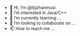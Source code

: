 - 👋 Hi, I’m @lbjzhanmusi
- 👀 I’m interested in Java/C++
- 🌱 I’m currently learning ...
- 💞️ I’m looking to collaborate on ...
- 📫 How to reach me ...

<!---
lbjzhanmusi/lbjzhanmusi is a ✨ special ✨ repository because its `README.md` (this file) appears on your GitHub profile.
You can click the Preview link to take a look at your changes.
--->
